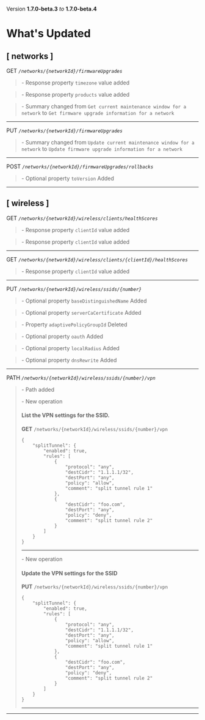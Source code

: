 Version **1.7.0-beta.3** _to_ **1.7.0-beta.4**

What's Updated
==============

\[ networks \]
--------------

GET _`/networks/{networkId}/firmwareUpgrades`_

> \- Response property `timezone` value added

> \- Response property `products` value added

> \- Summary changed from `Get current maintenance window for a network` to `Get firmware upgrade information for a network`

* * *

PUT _`/networks/{networkId}/firmwareUpgrades`_

> \- Summary changed from `Update current maintenance window for a network` to `Update firmware upgrade information for a network`

* * *

POST _`/networks/{networkId}/firmwareUpgrades/rollbacks`_

> \- Optional property `toVersion` Added

* * *

\[ wireless \]
--------------

GET _`/networks/{networkId}/wireless/clients/healthScores`_

> \- Response property `clientId` value added

> \- Response property `clientId` value added

* * *

GET _`/networks/{networkId}/wireless/clients/{clientId}/healthScores`_

> \- Response property `clientId` value added

* * *

PUT _`/networks/{networkId}/wireless/ssids/{number}`_

> \- Optional property `baseDistinguishedName` Added

> \- Optional property `serverCaCertificate` Added

> \- Property `adaptivePolicyGroupId` Deleted

> \- Optional property `oauth` Added

> \- Optional property `localRadius` Added

> \- Optional property `dnsRewrite` Added

* * *

PATH _`/networks/{networkId}/wireless/ssids/{number}/vpn`_

> \- Path added  
>   
> \- New operation
> 
> #### List the VPN settings for the SSID.
> 
> **GET** `/networks/{networkId}/wireless/ssids/{number}/vpn`  
> 
>     {
>         "splitTunnel": {
>             "enabled": true,
>             "rules": [
>                 {
>                     "protocol": "any",
>                     "destCidr": "1.1.1.1/32",
>                     "destPort": "any",
>                     "policy": "allow",
>                     "comment": "split tunnel rule 1"
>                 },
>                 {
>                     "destCidr": "foo.com",
>                     "destPort": "any",
>                     "policy": "deny",
>                     "comment": "split tunnel rule 2"
>                 }
>             ]
>         }
>     }
> 
> * * *
> 
>   
> \- New operation
> 
> #### Update the VPN settings for the SSID
> 
> **PUT** `/networks/{networkId}/wireless/ssids/{number}/vpn`  
> 
>     {
>         "splitTunnel": {
>             "enabled": true,
>             "rules": [
>                 {
>                     "protocol": "any",
>                     "destCidr": "1.1.1.1/32",
>                     "destPort": "any",
>                     "policy": "allow",
>                     "comment": "split tunnel rule 1"
>                 },
>                 {
>                     "destCidr": "foo.com",
>                     "destPort": "any",
>                     "policy": "deny",
>                     "comment": "split tunnel rule 2"
>                 }
>             ]
>         }
>     }
> 
> * * *

* * *